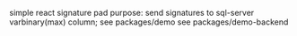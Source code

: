 simple react signature pad 
purpose: send signatures to sql-server varbinary(max) column;
see packages/demo
see packages/demo-backend
